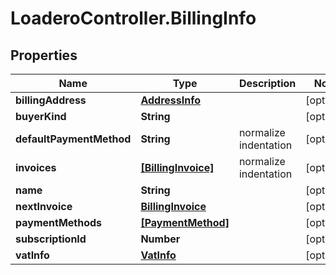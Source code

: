 # LoaderoController.BillingInfo

## Properties
Name | Type | Description | Notes
------------ | ------------- | ------------- | -------------
**billingAddress** | [**AddressInfo**](AddressInfo.md) |  | [optional] 
**buyerKind** | **String** |  | [optional] 
**defaultPaymentMethod** | **String** | normalize indentation | [optional] 
**invoices** | [**[BillingInvoice]**](BillingInvoice.md) | normalize indentation | [optional] 
**name** | **String** |  | [optional] 
**nextInvoice** | [**BillingInvoice**](BillingInvoice.md) |  | [optional] 
**paymentMethods** | [**[PaymentMethod]**](PaymentMethod.md) |  | [optional] 
**subscriptionId** | **Number** |  | [optional] 
**vatInfo** | [**VatInfo**](VatInfo.md) |  | [optional] 


